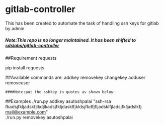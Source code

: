 # gitlab-controller
This has been created to automate the task of handling ssh keys for gitlab by admin
##### Note:This repo is no longer maintained. It has been shifted to [sdslabs/gitlab-controller](https://github.com/sdslabs/gitlab-controller)

##Requirement
requests

pip install requests

##Available commands are:
    addkey <username> <key>
    removekey <username>
    changekey <username> <key>
    adduser <email> <username> <password> <Full Name>
    removeuser <username>

    ####Note:put the sshkey in quotes as shown below

##Examples
./run.py addkey asutoshpalai "ssh-rsa fkadsjfkljadskfjlkdjlkadsjfkljdasklfjkldsjfkdfjfljadsklfjladsjfkljadslkfj mail@example.com"  
./run.py removekey asutoshpalai
